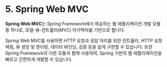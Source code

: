 # 5. Spring Web MVC

**Spring Web MVC**는 Spring Framework에서 제공하는 웹 애플리케이션 개발 모듈 중 하나로, 모델-뷰-컨트롤러(MVC) 아키텍처를 기반으로 합니다.

Spring Web MVC를 사용하면 HTTP 요청과 응답 처리를 위한 컨트롤러, HTTP 요청 매핑, 뷰 생성 및 렌더링, 데이터 바인딩, 검증 등을 쉽게 구현할 수 있습니다. 또한 Spring Framework의 다른 모듈과 함께 사용하여, Spring 기반의 웹 애플리케이션을 빠르고 간편하게 개발할 수 있습니다.
